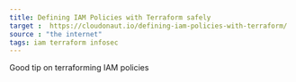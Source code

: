 ```yaml
---
title: Defining IAM Policies with Terraform safely
target :  https://cloudonaut.io/defining-iam-policies-with-terraform/
source : "the internet"
tags: iam terraform infosec
---
```


Good tip on terraforming IAM policies